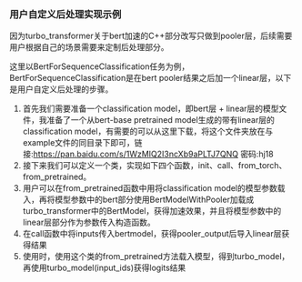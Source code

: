 
###  用户自定义后处理实现示例
因为turbo_transformer关于bert加速的C++部分改写只做到pooler层，后续需要用户根据自己的场景需要来定制后处理部分。

这里以BertForSequenceClassification任务为例，BertForSequenceClassification是在bert pooler结果之后加一个linear层，以下是用户自定义后处理的步骤。

1. 首先我们需要准备一个classification model，即bert层 + linear层的模型文件，我准备了一个从bert-base pretrained model生成的带有linear层的classification model，有需要的可以从这里下载，将这个文件夹放在与example文件的同目录下即可，链接:https://pan.baidu.com/s/1WzMIQ2I3ncXb9aPLTJ7QNQ  密码:hj18
2. 接下来我们可以定义一个类，实现如下四个函数，init、call、from_torch、from_pretrained。
3. 用户可以在from_pretrained函数中用将classification model的模型参数载入，再将模型参数中的bert部分使用BertModelWithPooler加载成turbo_transformer中的BertModel，获得加速效果，并且将模型参数中的linear层部分作为参数传入构造函数。
4. 在call函数中将inputs传入bertmodel，获得pooler_output后导入linear层获得结果
5. 使用时，使用这个类的from_pretrained方法载入模型，得到turbo_model，再使用turbo_model(input_ids)获得logits结果

